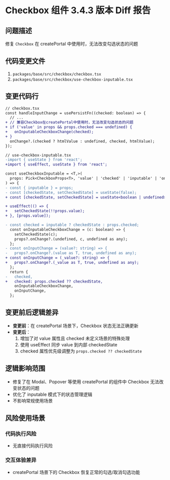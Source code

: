 # Checkbox 组件 3.4.3 版本 Diff 报告

## 问题描述
修复 `Checkbox` 在 createPortal 中使用时，无法改变勾选状态的问题

## 代码变更文件
1. `packages/base/src/checkbox/checkbox.tsx`
2. `packages/base/src/checkbox/use-checkbox-inputable.tsx`

## 变更代码行
```diff
// checkbox.tsx
const handleInputChange = usePersistFn((checked: boolean) => {
  // ...
+ // 兼容Checkbox在createPortal中使用时，无法改变勾选状态的问题
+ if ('value' in props && props.checked === undefined) {
+   onInputableCheckboxChange(checked);
+ }
  onChange?.(checked ? htmlValue : undefined, checked, htmlValue);
});

// use-checkbox-inputable.tsx
-import { useState } from 'react';
+import { useEffect, useState } from 'react';

const useCheckboxInputable = <T,>(
  props: Pick<CheckboxProps<T>, 'value' | 'checked' | 'inputable' | 'onChange'>,
) => {
- const { inputable } = props;
- const [checkedState, setCheckedState] = useState(false);
+ const [checkedState, setCheckedState] = useState<boolean | undefined>(undefined);

+ useEffect(() => {
+   setCheckedState(!!props.value);
+ }, [props.value]);

- const checked = inputable ? checkedState : props.checked;
  const onInputableCheckboxChange = (c: boolean) => {
    setCheckedState(c);
    props?.onChange?.(undefined, c, undefined as any);
  };
- const onInputChange = (value?: string) => {
-   props?.onChange?.(value as T, true, undefined as any);
+ const onInputChange = (_value?: string) => {
+   props?.onChange?.(_value as T, true, undefined as any);
  };
  return {
-   checked,
+   checked: props.checked ?? checkedState,
    onInputableCheckboxChange,
    onInputChange,
  };
```

## 变更前后逻辑差异
- **变更前**：在 createPortal 场景下，Checkbox 状态无法正确更新
- **变更后**：
  1. 增加了对 value 属性且 checked 未定义场景的特殊处理
  2. 使用 useEffect 同步 value 到内部 checkedState
  3. checked 属性优先级调整为 `props.checked ?? checkedState`

## 逻辑影响范围
- 修复了在 Modal、Popover 等使用 createPortal 的组件中 Checkbox 无法改变状态的问题
- 优化了 inputable 模式下的状态管理逻辑
- 不影响常规使用场景

## 风险使用场景

### 代码执行风险
- 无直接代码执行风险

### 交互体验差异
- createPortal 场景下的 Checkbox 恢复正常的勾选/取消勾选功能